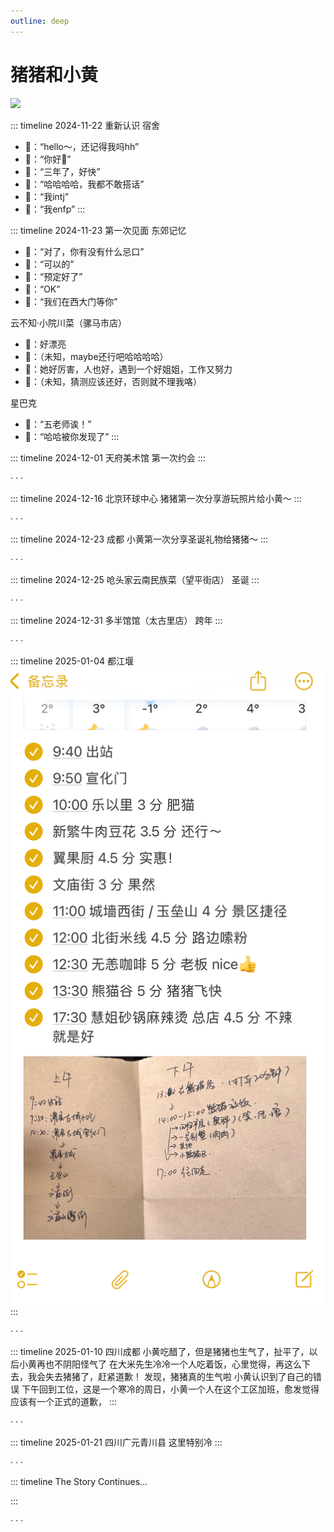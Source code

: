 ```yaml
---
outline: deep
---
```


<!-- <EncryptedContent> -->
 
# 猪猪和小黄

<Timer>
</Timer>

![](https://raw.githubusercontent.com/cheng000/picture/main/vitepress-blog/20250202233725.png)

::: timeline 2024-11-22 重新认识
宿舍
  - 👨：“hello～，还记得我吗hh”
  - 👩：“你好👋”
  - 👨：“三年了，好快”
  - 👩：“哈哈哈哈，我都不敢搭话”
  - 👨：“我intj”
  - 👩：“我enfp”
:::

::: timeline 2024-11-23 第一次见面
东郊记忆
  - 👨：“对了，你有没有什么忌口”
  - 👩：“可以的”
  - 👨：“预定好了”
  - 👩：“OK”
  - 👩：“我们在西大门等你”  

云不知·小院川菜（骡马市店）  
  - 👨：好漂亮
  - 👩：（未知，maybe还行吧哈哈哈哈）
  - 👨：她好厉害，人也好，遇到一个好姐姐，工作又努力
  - 👩：（未知，猜测应该还好，否则就不理我咯）

星巴克
  - 👨：“五老师诶！”
  - 👩：“哈哈被你发现了”
:::

::: timeline 2024-12-01 天府美术馆 第一次约会
:::

·
·
·

::: timeline 2024-12-16 北京环球中心 猪猪第一次分享游玩照片给小黄～
:::

·
·
·

::: timeline 2024-12-23 成都 小黄第一次分享圣诞礼物给猪猪～
:::

·
·
·

::: timeline 2024-12-25 呛头家云南民族菜（望平街店） 圣诞
:::

·
·
·

::: timeline 2024-12-31 多半馆馆（太古里店） 跨年
:::

·
·
·

::: timeline 2025-01-04 都江堰
![](https://raw.githubusercontent.com/cheng000/picture/main/vitepress-blog/20250226213055.png)
:::

·
·
·

::: timeline 2025-01-10 四川成都
  小黄吃醋了，但是猪猪也生气了，扯平了，以后小黄再也不阴阳怪气了
  在大米先生冷冷一个人吃着饭，心里觉得，再这么下去，我会失去猪猪了，赶紧道歉！
  发现，猪猪真的生气啦
  小黄认识到了自己的错误
  下午回到工位，这是一个寒冷的周日，小黄一个人在这个工区加班，愈发觉得应该有一个正式的道歉，
:::

·
·
·


::: timeline 2025-01-21 四川广元青川县
  这里特别冷
:::

·
·
·

::: timeline The Story Continues...

:::

·
·
·
<Timer>
</Timer>
<!-- </EncryptedContent> -->
